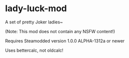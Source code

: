 # lady-luck-mod
 A set of pretty Joker ladies~

 (Note: This mod does not contain any NSFW content!)
 
 Requires Steamodded version 1.0.0 ALPHA-1312a or newer
 
 Uses bettercalc, not oldcalc!
